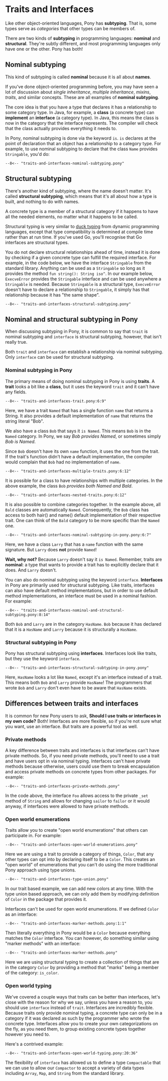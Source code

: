 # Traits and Interfaces

Like other object-oriented languages, Pony has __subtyping__. That is, some types serve as _categories_ that other types can be members of.

There are two kinds of __subtyping__ in programming languages: __nominal__ and __structural__. They're subtly different, and most programming languages only have one or the other. Pony has both!

## Nominal subtyping

This kind of subtyping is called __nominal__ because it is all about __names__.

If you've done object-oriented programming before, you may have seen a lot of discussion about _single inheritance_, _multiple inheritance_, _mixins_, _traits_, and similar concepts. These are all examples of __nominal subtyping__.

The core idea is that you have a type that declares it has a relationship to some category type. In Java, for example, a __class__ (a concrete type) can __implement__ an __interface__ (a category type). In Java, this means the class is now in the category that the interface represents. The compiler will check that the class actually provides everything it needs to.

In Pony, nominal subtyping is done via the keyword `is`. `is` declares at the point of declaration that an object has a relationship to a category type. For example, to use nominal subtyping to declare that the class `Name` provides `Stringable`, you'd do:

```pony
--8<-- "traits-and-interfaces-nominal-subtyping.pony"
```

## Structural subtyping

There's another kind of subtyping, where the name doesn't matter. It's called __structural subtyping__, which means that it's all about how a type is built, and nothing to do with names.

A concrete type is a member of a structural category if it happens to have all the needed elements, no matter what it happens to be called.

Structural typing is very similar to [duck typing](https://en.wikipedia.org/wiki/Duck_typing) from dynamic programming languages, except that type compatibility is determined at compile time rather than at run time. If you've used Go, you'll recognise that Go interfaces are structural types.

You do not declare structural relationships ahead of time, instead it is done by checking if a given concrete type can fulfill the required interface. For example, in the code below, we have the interface `Stringable` from the standard library. Anything can be used as a `Stringable` so long as it provides the method `fun string(): String iso^`. In our example below, `ExecveError` provides the `Stringable` interface and can be used anywhere a `Stringable` is needed. Because `Stringable` is a structural type, `ExecveError` doesn't have to declare a relationship to `Stringable`, it simply has that relationship because it has "the same shape".

```pony
--8<-- "traits-and-interfaces-structural-subtyping.pony"
```

## Nominal and structural subtyping in Pony

When discussing subtyping in Pony, it is common to say that `trait` is nominal subtyping and `interface` is structural subtyping, however, that isn't really true.

Both `trait` and `interface` can establish a relationship via nominal subtyping. Only `interface` can be used for structural subtyping.

### Nominal subtyping in Pony

The primary means of doing nominal subtyping in Pony is using __traits__. A __trait__ looks a bit like a __class__, but it uses the keyword `trait` and it can't have any fields.

```pony
--8<-- "traits-and-interfaces-trait.pony:6:9"
```

Here, we have a trait `Named` that has a single function `name` that returns a String. It also provides a default implementation of `name` that returns the string literal "Bob".

We also have a class `Bob` that says it `is Named`. This means `Bob` is in the `Named` category. In Pony, we say _Bob provides Named_, or sometimes simply _Bob is Named_.

Since `Bob` doesn't have its own `name` function, it uses the one from the trait. If the trait's function didn't have a default implementation, the compiler would complain that `Bob` had no implementation of `name`.

```pony
--8<-- "traits-and-interfaces-multiple-traits.pony:6:12"
```

It is possible for a class to have relationships with multiple categories. In the above example, the class `Bob` _provides both Named and Bald_.

```pony
--8<-- "traits-and-interfaces-nested-traits.pony:6:12"
```

It is also possible to combine categories together. In the example above, all `Bald` classes are automatically `Named`. Consequently, the `Bob` class has access to both hair() and name() default implementation of their respective trait. One can think of the `Bald` category to be more specific than the `Named` one.

```pony
--8<-- "traits-and-interfaces-nominal-subtyping-in-pony.pony:6:7"
```

Here, we have a class `Larry` that has a `name` function with the same signature. But `Larry` does __not__ provide `Named`!

__Wait, why not?__ Because `Larry` doesn't say it `is Named`. Remember, traits are __nominal__: a type that wants to provide a trait has to explicitly declare that it does. And `Larry` doesn't.

You can also do nominal subtyping using the keyword `interface`. __Interfaces__ in Pony are primarily used for structural subtyping. Like traits, interfaces can also have default method implementations, but in order to use default method implementations, an interface must be used in a nominal fashion. For example:

```pony
--8<-- "traits-and-interfaces-nominal-and-structural-subtyping.pony:8:14"
```

Both `Bob` and `Larry` are in the category `HasName`. `Bob` because it has declared that it is a `HasName` and `Larry` because it is structurally a `HasName`.

### Structural subtyping in Pony

Pony has structural subtyping using __interfaces__. Interfaces look like traits, but they use the keyword `interface`.

```pony
--8<-- "traits-and-interfaces-structural-subtyping-in-pony.pony"
```

Here, `HasName` looks a lot like `Named`, except it's an interface instead of a trait. This means both `Bob` and `Larry` provide `HasName`! The programmers that wrote `Bob` and `Larry` don't even have to be aware that `HasName` exists.

## Differences between traits and interfaces

It is common for new Pony users to ask, __Should I use traits or interfaces in my own code?__ Both! Interfaces are more flexible, so if you're not sure what you want, use an interface. But traits are a powerful tool as well.

### Private methods

A key difference between traits and interfaces is that interfaces can't have private methods. So, if you need private methods, you'll need to use a trait and have users opt in via nominal typing. Interfaces can't have private methods because otherwise, users could use them to break encapsulation and access private methods on concrete types from other packages. For example:

```pony
--8<-- "traits-and-interfaces-private-methods.pony"
```

In the code above, the interface `Foo` allows access to the private `_set` method of `String` and allows for changing `sailor` to `failor` or it would anyway, if interfaces were allowed to have private methods.

### Open world enumerations

Traits allow you to create "open world enumerations" that others can participate in. For example:

```pony
--8<-- "traits-and-interfaces-open-world-enumerations.pony"
```

Here we are using a trait to provide a category of things, `Color`, that any other types can opt into by declaring itself to be a `Color`. This creates an "open world" of enumerations that you can't do using the more traditional Pony approach using type unions.

```pony
--8<-- "traits-and-interfaces-type-union.pony"
```

In our trait based example, we can add new colors at any time. With the type union based approach, we can only add them by modifying definition of `Color` in the package that provides it.

Interfaces can't be used for open world enumerations. If we defined `Color` as an interface:

```pony
--8<-- "traits-and-interfaces-marker-methods.pony:1:1"
```

Then literally everything in Pony would be a `Color` because everything matches the `Color` interface. You can however, do something similar using "marker methods" with an interface:

```pony
--8<-- "traits-and-interfaces-marker-methods.pony"
```

Here we are using structural typing to create a collection of things that are in the category `Color` by providing a method that "marks" being a member of the category: `is_color`.

### Open world typing

We've covered a couple ways that traits can be better than interfaces, let's close with the reason for why we say, unless you have a reason to, you should use `interface` instead of `trait`. Interfaces are incredibly flexible. Because traits only provide nominal typing, a concrete type can only be in a category if it was declared as such by the programmer who wrote the concrete type. Interfaces allow you to create your own categorizations on the fly, as you need them, to group existing concrete types together however you need to.

Here's a contrived example:

```pony
--8<-- "traits-and-interfaces-open-world-typing.pony:20:36"
```

The flexibility of `interface` has allowed us to define a type `Compactable` that we can use to allow our `Compactor` to accept a variety of data types including `Array`, `Map`, and `String` from the standard library.
